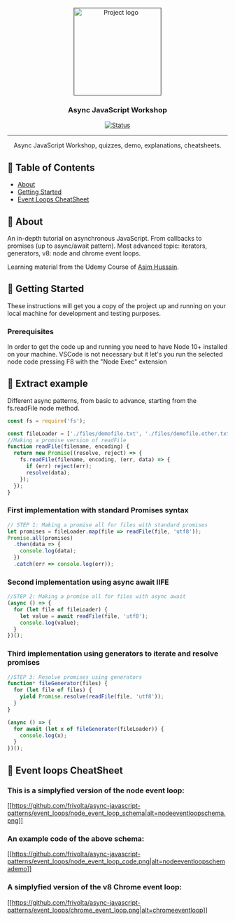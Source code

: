 <p align="center">
  <a href="" rel="noopener">
 <img width=200px height=200px src="https://github.com/frivolta/async-javascript-patterns/master/event_loops/async_header.png" alt="Project logo"></a>
</p>

<h3 align="center">Async JavaScript Workshop</h3>

<div align="center">

[![Status](https://img.shields.io/badge/status-active-success.svg)]()

</div>

---

<p align="center"> Async JavaScript Workshop, quizzes, demo, explanations, cheatsheets.
    <br> 
</p>

## 📝 Table of Contents

- [About](#about)
- [Getting Started](#getting_started)
- [Event Loops CheatSheet](#event_loops)

## 🧐 About <a name = "about"></a>

An in-depth tutorial on asynchronous JavaScript. From callbacks to promises (up to async/await pattern). Most advanced topic: iterators, generators, v8: node and chrome event loops.

Learning material from the Udemy Course of [Asim Hussain](https://www.udemy.com/asynchronous-javascript/).

## 🏁 Getting Started <a name = "getting_started"></a>

These instructions will get you a copy of the project up and running on your local machine for development and testing purposes.

### Prerequisites

In order to get the code up and running you need to have Node 10+ installed on your machine. VSCode is not necessary but it let's you run the selected node code pressing F8 with the "Node Exec" extension

## 🎈 Extract example <a name="usage"></a>

Different async patterns, from basic to advance, starting from the fs.readFile node method.

```js
const fs = require('fs');

const fileLoader = ['./files/demofile.txt', './files/demofile.other.txt'];
//Making a promise version of readFile
function readFile(filename, encoding) {
  return new Promise((resolve, reject) => {
    fs.readFile(filename, encoding, (err, data) => {
      if (err) reject(err);
      resolve(data);
    });
  });
}
```

### First implementation with standard Promises syntax

```js
// STEP 1: Making a promise all for files with standard promises
let promises = fileLoader.map(file => readFile(file, 'utf8'));
Promise.all(promises)
  .then(data => {
    console.log(data);
  })
  .catch(err => console.log(err));
```

### Second implementation using async await IIFE

```js
//STEP 2: Making a promise all for files with async await
(async () => {
  for (let file of fileLoader) {
    let value = await readFile(file, 'utf8');
    console.log(value);
  }
})();
```

### Third implementation using generators to iterate and resolve promises

```js
//STEP 3: Resolve promises using generators
function* fileGenerator(files) {
  for (let file of files) {
    yield Promise.resolve(readFile(file, 'utf8'));
  }
}

(async () => {
  for await (let x of fileGenerator(fileLoader)) {
    console.log(x);
  }
})();
```

## 🎈 Event loops CheatSheet <a name="event_loops"></a>

### This is a simplyfied version of the node event loop:

[[https://github.com/frivolta/async-javascript-patterns/event_loops/node_event_loop_schema|alt=nodeeventloopschema.png]]

### An example code of the above schema:

[[https://github.com/frivolta/async-javascript-patterns/event_loops/node_event_loop_code.png|alt=nodeeventloopschemademo]]

### A simplyfied version of the v8 Chrome event loop:

[[https://github.com/frivolta/async-javascript-patterns/event_loops/chrome_event_loop.png|alt=chromeeventloop]]
